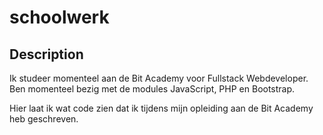 # schoolwerk

## Description
Ik studeer momenteel aan de Bit Academy voor Fullstack Webdeveloper. Ben momenteel bezig met de modules JavaScript, PHP en Bootstrap.

Hier laat ik wat code zien dat ik tijdens mijn opleiding aan de Bit Academy heb geschreven. 

